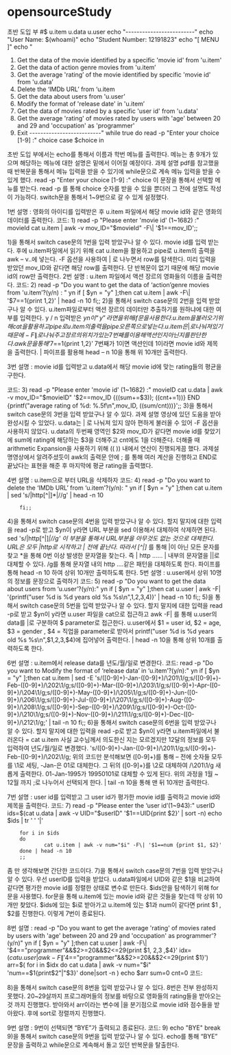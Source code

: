 # opensourceStudy
초반 도입 부
#$ u.item u.data u.user
echo "-------------------------"
echo "User Name: $(whoami)"
echo "Student Number: 12191823"
echo "[ MENU ]"
echo "
1. Get the data of the movie identified by a specific
'movie id' from 'u.item'
2. Get the data of action genre movies from 'u.item’
3. Get the average 'rating’ of the movie identified by
specific 'movie id' from 'u.data’
4. Delete the ‘IMDb URL’ from ‘u.item
5. Get the data about users from 'u.user’
6. Modify the format of 'release date' in 'u.item’
7. Get the data of movies rated by a specific 'user id'
from 'u.data'
8. Get the average 'rating' of movies rated by users with
'age' between 20 and 29 and 'occupation' as 'programmer'
9. Exit
--------------------------"
while true
do
read -p "Enter your choice [1-9] :" choice
case $choice in

초반 도입 부에서는 echo를 통해서 이름과 학번 메뉴를 출력한다. 
메뉴는 총 9개가 있으며 해당하는 메뉴에 대한 설명은 밑에서 이어질 예정이다.
과제 설명 pdf를 참고했을 때 반복문을 통해서 메뉴 입력을 받을 수 있기에 while문으로 계속 메뉴 입력을 받을 수 있게 했다. 
read -p "Enter your choice [1-9] :" choice 이 문장을 통해서 선택할 메뉴를 받는다. read -p 를 통해 choice 숫자를 받을 수 있을 뿐더러 그 전에 설명도 작성이 가능하다.
switch문을 통해서 1~9번으로 갈 수 있게 설정했다. 

1번
설명 : 영화의 아이디를 입력받은 후 u.item 파일에서 해당 movie id와 같은 영화의 데이터를 출력한다.
코드: 
1)
        read -p "Please enter 'movie id' (1~1682) :" movieId
        cat u.item | awk -v mov_ID="$movieId" -F\| '$1==mov_ID';;

1)을 통해서 switch case문의 1번을 입력 받았구나 알 수 있다. 
movie id를 입력 받는다.
후에 u.item파일에서 읽기 위해 cat u.item을 활용하고 pipe로 u.item의 출력을 awk – v..에 넣는다.
-F 옵션을 사용하여 | 로 나누면서 row를 탐색한다.
미리 입력을 받았던 mov_ID와 같다면 해당 row를 출력한다. 단 반복문이 없기 때문에 해당 movie id의 row만 출력한다.
2번
설명 : u.item 파일에서 액션 장르의 영화들의 이름을 출력한다.
코드: 
  2)
        read -p "Do you want to get the data of ‘action’genre movies from 'u.item’?(y/n) : " yn
        if [ $yn = "y" ];then
                cat u.item | awk -F\| '$7==1{print $1,$2}' | head -n 10
        fi;;
2)을 통해서 switch case문의 2번을 입력 받았구나 알 수 있다.
u.item파일로부터 액션 장르의 데이터만 추출하기를 원하냐에 대한 여부를 입력한다. y / n
입력받은 $yn이 “y”라면을 위해 if문을 사용한다.
u.item을 불러오기 위해 cat을 활용하고 pipe로 u.item의 출력을 pipe 오른쪽으로 넣는다.
u.item은 | 로 나눠져 있기 때문에 -F\|로 나눠주고 장르의 위치가 있는 7번째를 이용해 액션인지 아닌지를 판단한다.
awk문을 통해 ‘$7==1{print $1,$2}’ 7번째가 1이면 액션인데 1이라면 movie id와 제목을 출력한다.
| 파이프를 활용해 head – n 10을 통해 위 10개만 출력한다.

3번
설명 : movie id를 입력받고 u.data에서 해당 movie id에 맞는 rating들의 평균을 구한다.

코드: 
        3)
        read -p "Please enter 'movie id' (1~1682) :" movieID
        cat u.data | awk -v mov_ID="$movieID" '$2==mov_ID {((sum+=$3)); ((cnt+=1))} END {printf("average rating of %d: %.5f\n",mov_ID, ((sum/cnt)))}';;
3)을 통해서 switch case문의 3번을 입력 받았구나 알 수 있다.
과제 설명 영상에 있던 도움을 받아 완성시킬 수 있었다.
u.data는 | 로 나눠져 있지 않아 편하게 불러올 수 있어 -F 옵션을 사용하지 않았다.
u.data의 두번째 영역인 $2와 mov_ID가 같다면 movie id를 찾았기에 sum에 rating에 해당하는 $3을 더해주고 cnt에도 1을 더해준다. 더해줄 때 arithmetic Expansion을 사용하기 위해 (( )) 내에서 연산이 진행되게끔 했다.
과제설명영상에서 알려주셨듯이 awk의 출력문 안에 ; 를 통해 여러 계산을 진행하고 END로 끝났다는 표현을 해준 후 마지막에 평균 rating을 출력했다.

4번
설명 : u.item으로 부터 URL을 삭제하자
코드: 
4)
        read -p "Do you want to delete the ‘IMDb URL’ from ‘u.item’?(y/n): " yn
        if [ $yn = "y" ];then
                cat u.item | sed 's/|http[^|]*|//g' | head -n 10

        fi;;
4)을 통해서 switch case문의 4번을 입력 받았구나 알 수 있다.
할지 말지에 대한 입력을 read -p로 받고 $yn이 y라면
URL 부분을 sed 이용해서 대체하여 삭제하면 된다.
sed 's/|http[^|]*|//g' 이 부분을 통해서 URL부분을 아무것도 없는 것으로 대체한다.
URL은 모두 |http로 시작하고 | 전에 끝난다. 따라서 [^|]* 를 통해 |이 아닌 모든 문자를 찾고 *을 통해 0번 이상 발생한 문자열을 찾는다. 
즉 | http ...... | 내부의 문자열을 ||로 대체할 수 있다.
/g를 통해 문자열 내의 http ....같은 패턴을 대체하도록 한다.
파이프를 통해 head -n 10 하여 상위 10개만 출력하도록 한다.
5번
설명 : u.user에서 상위 10명의 정보를 문장으로 출력하기
코드: 
    5)
    read -p "Do you want to get the data about users from ‘u.user’?(y/n):" yn
    if [ $yn = "y" ];then
            cat u.user | awk -F\| '{printf("user %d is %d years old %s %s\n",$1,$2,$3,$4)}' | head -n 10
    fi;;
5)을 통해서 switch case문의 5번을 입력 받았구나 알 수 있다.
할지 말지에 대한 입력을 read -p로 받고 $yn이 y라면
u.user 파일을 cat으로 접근하고 awk -F\| 를 통해 u.user의 data를 |로 구분하여 $ parameter로 접근한다. u.user에서 $1 = user id, $2 = age, $3 = gender , $4 = 직업을 parameter로 받아서 printf("user %d is %d years old %s %s\n",$1,$2,$3,$4)에 집어넣어 출력한다.
| head -n 10을 통해 상위 10개를 출력하도록 한다.

6번
설명 : u.item에서 release data를 년도/월/일로 변경한다.
코드: 
        read -p "Do you want to Modify the format of ‘release data’ in ‘u.item’?(y/n):" yn
        if [ $yn = "y" ];then
                cat u.item | sed -E 's/([0-9]+)-Jan-([0-9]+)/\201\1/g;s/([0-9]+)-Feb-([0-9]+)/\202\1/g;s/([0-9]+)-Mar-([0-9]+)/\203\1/g;s/([0-9]+)-Apr-([0-9]+)/\204\1/g;s/([0-9]+)-May-([0-9]+)/\205\1/g;s/([0-9]+)-Jun-([0-9]+)/\206\1/g;s/([0-9]+)-Jul-([0-9]+)/\207\1/g;s/([0-9]+)-Aug-([0-9]+)/\208\1/g;s/([0-9]+)-Sep-([0-9]+)/\209\1/g;s/([0-9]+)-Oct-([0-9]+)/\210\1/g;s/([0-9]+)-Nov-([0-9]+)/\211\1/g;s/([0-9]+)-Dec-([0-9]+)/\212\1/g;' | tail -n 10
        fi;;
6)을 통해서 switch case문의 6번을 입력 받았구나 알 수 있다.
할지 말지에 대한 입력을 read -p로 받고 $yn이 y라면
u.item파일에서 불러온다 = cat u.item
사실 교수님께서 의도한신 지는 모르겠지만 12달의 정보를 모두 입력하여 년도/월/일로 변경했다.
 's/([0-9]+)-Jan-([0-9]+)/\201\1/g;s/([0-9]+)-Feb-([0-9]+)/\202\1/g;
위의 코드만 분석해보면 ([0-9]+)를 통해 – 전에 숫자들 모두를 \1로 세팅, -Jan-은 01로 대체한다.
그 뒤의 ([0-9]+)를 \2로 대체하여 /\201\1/g 새롭게 출력한다.
01-Jan-1995가 19950101로 대체할 수 있게 된다. 
위의 과정을 1월 ~ 12월 까지 ;로 나누어서 선택되게 한다.
| tail -n 10을 통해 맨 뒤 10개만 출력한다.

7번
설명 : user id를 입력받고 그 user id가 평가한 movie id를 출력하고 movie id와 제목을 출력한다.
코드: 
7)
        read -p "Please enter the ‘user id’(1~943):" userID
        ids=$(cat u.data | awk -v UID="$userID" '$1==UID{print $2}' | sort -n)
        echo $ids | tr ' ' '|'

        for i in $ids
        do
                cat u.item | awk -v num="$i" -F\| '$1==num {print $1, $2}'
        done | head -n 10
        ;;
좀 만 생각해보면 간단한 코드이다. 
7)을 통해서 switch case문의 7번을 입력 받았구나 알 수 있다. 우선 userID를 입력을 받았다.
u.data파일에서 UID와 같은 $1을 비교하여 같다면 평가한 movie id를 정렬한 상태로 변수로 만든다. $ids안을 탐색하기 위해 for문을 사용했다. for문을 통해 u.item에 있는 movie id와 같은 것들을 찾는데 딱 상위 10개만 찾았다. $ids에 있는 $i로 받아가고 u.item에 있는 $1과 num이 같다면 
print $1 , $2를 진행한다.
이렇게 7번이 종료된다.


8번
설명 : 
read -p "Do you want to get the average 'rating' of movies rated by users with 'age' between 20 and 29 and 'occupation' as programmer'?(y/n)" yn
        if [ $yn = "y" ];then
                cat u.user | awk -F\| '$4=="programmer"&&$2>=20&&$2<=29{print $1, $2 ,$3 ,$4}'
                idx=$(cat u.user | awk -F\| '$4=="programmer"&&$2>=20&&$2<=29{print $1}')
                arr=$( for i in $idx
                        do
                                cat u.data | awk -v num="$i" 'num==$1{print$2"|"$3}'
                        done|sort -n )
                echo $arr
                sum=0
                cnt=0 코드: 

8)을 통해서 switch case문의 8번을 입력 받았구나 알 수 있다.
8번은 전부 완성하지 못했다.
20~29살까지 프로그래머들의 정보를 바탕으로 영화들의 rating들을 받아오는 것 까지 진행했다.
받아와서 arr이라는 변수에 |을 분기점으로 movie id와 점수들을 받아왔다. 후에 sort로 정렬까지 진행했다. 

9번
설명 : 9번이 선택되면 “BYE”가 출력되고 종료된다.
코드: 
 9)
                echo "BYE"
                break
9)을 통해서 switch case문의 9번을 입력 받았구나 알 수 있다.
echo를 통해 “BYE” 문장을 출력하고
while문으로 계속해서 돌고 있던 반복문을 탈출한다.
